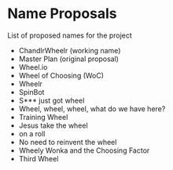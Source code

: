 # Name Proposals

List of proposed names for the project

* ChandlrWheelr (working name)
* Master Plan (original proposal)
* Wheel.io
* Wheel of Choosing (WoC)
* Wheelr
* SpinBot
* S*** just got wheel
* Wheel, wheel, wheel, what do we have here?
* Training Wheel
* Jesus take the wheel
* on a roll
* No need to reinvent the wheel
* Wheely Wonka and the Choosing Factor
* Third Wheel
